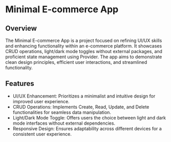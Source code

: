   <h1>Minimal E-commerce App</h1>

  <h2>Overview</h2>
  <p>
    The Minimal E-commerce App is a project focused on refining UI/UX skills and enhancing functionality within an e-commerce platform. It showcases CRUD operations, light/dark mode toggles without external packages, and proficient state management using Provider. The app aims to demonstrate clean design principles, efficient user interactions, and streamlined functionality.
  </p>

  <h2>Features</h2>
  <ul>
    <li>UI/UX Enhancement: Prioritizes a minimalist and intuitive design for improved user experience.</li>
    <li>CRUD Operations: Implements Create, Read, Update, and Delete functionalities for seamless data manipulation.</li>
    <li>Light/Dark Mode Toggle: Offers users the choice between light and dark mode interfaces without external dependencies.</li>
    <li>Responsive Design: Ensures adaptability across different devices for a consistent user experience.</li>
  </ul>
